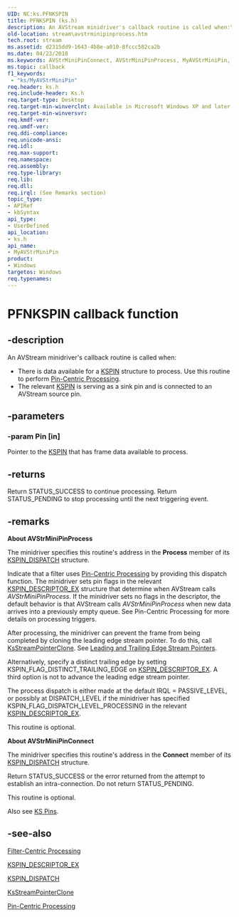 ```yaml
---
UID: NC:ks.PFNKSPIN
title: PFNKSPIN (ks.h)
description: An AVStream minidriver's callback routine is called when:\_There is data available for a KSPIN structure to process. Use this routine to perform Pin-Centric Processing.The relevant KSPIN is serving as a sink pin and is connected to an AVStream source pin.
old-location: stream\avstrminipinprocess.htm
tech.root: stream
ms.assetid: d2315dd9-1643-4b8e-a010-8fccc582ca2b
ms.date: 04/23/2018
ms.keywords: AVStrMiniPinConnect, AVStrMiniPinProcess, MyAVStrMiniPin, MyAVStrMiniPin routine [Streaming Media Devices], PFNKSPIN, avstclbk_9c9fb1b9-d592-41de-8190-b8b2808ea35b.xml, ks/MyAVStrMiniPin, stream.avstrminipinprocess
ms.topic: callback
f1_keywords:
 - "ks/MyAVStrMiniPin"
req.header: ks.h
req.include-header: Ks.h
req.target-type: Desktop
req.target-min-winverclnt: Available in Microsoft Windows XP and later operating systems and DirectX 8.0 and later DirectX versions.
req.target-min-winversvr: 
req.kmdf-ver: 
req.umdf-ver: 
req.ddi-compliance: 
req.unicode-ansi: 
req.idl: 
req.max-support: 
req.namespace: 
req.assembly: 
req.type-library: 
req.lib: 
req.dll: 
req.irql: (See Remarks section)
topic_type:
- APIRef
- kbSyntax
api_type:
- UserDefined
api_location:
- ks.h
api_name:
- MyAVStrMiniPin
product:
- Windows
targetos: Windows
req.typenames: 
---
```


# PFNKSPIN callback function


## -description


An AVStream minidriver's callback routine is called when: 
<ul>
<li>There is data available for a <a href="https://docs.microsoft.com/windows-hardware/drivers/ddi/ks/ns-ks-_kspin">KSPIN</a> structure to process. Use this routine to perform <a href="https://docs.microsoft.com/windows-hardware/drivers/stream/pin-centric-processing">Pin-Centric Processing</a>.</li>
<li>The relevant <a href="https://docs.microsoft.com/windows-hardware/drivers/ddi/ks/ns-ks-_kspin">KSPIN</a> is serving as a sink pin and is connected to an AVStream source pin.</li>
</ul>

## -parameters




### -param Pin [in]

Pointer to the <a href="https://docs.microsoft.com/windows-hardware/drivers/ddi/ks/ns-ks-_kspin">KSPIN</a> that has frame data available to process.


## -returns



Return STATUS_SUCCESS to continue processing. Return STATUS_PENDING to stop processing until the next triggering event.




## -remarks



<b>About AVStrMiniPinProcess</b>

The minidriver specifies this routine's address in the <b>Process</b> member of its <a href="https://docs.microsoft.com/windows-hardware/drivers/ddi/ks/ns-ks-_kspin_dispatch">KSPIN_DISPATCH</a> structure.

Indicate that a filter uses <a href="https://docs.microsoft.com/windows-hardware/drivers/stream/pin-centric-processing">Pin-Centric Processing</a> by providing this dispatch function. The minidriver sets pin flags in the relevant <a href="https://docs.microsoft.com/windows-hardware/drivers/ddi/ks/ns-ks-_kspin_descriptor_ex">KSPIN_DESCRIPTOR_EX</a> structure that determine when AVStream calls <i>AVStrMiniPinProcess</i>. If the minidriver sets no flags in the descriptor, the default behavior is that AVStream calls <i>AVStrMiniPinProcess</i> when new data arrives into a previously empty queue. See Pin-Centric Processing for more details on processing triggers.

After processing, the minidriver can prevent the frame from being completed by cloning the leading edge stream pointer. To do this, call <a href="https://docs.microsoft.com/windows-hardware/drivers/devtest/ks-ksstreampointerclone">KsStreamPointerClone</a>. See <a href="https://docs.microsoft.com/windows-hardware/drivers/stream/leading-and-trailing-edge-stream-pointers">Leading and Trailing Edge Stream Pointers</a>.

Alternatively, specify a distinct trailing edge by setting KSPIN_FLAG_DISTINCT_TRAILING_EDGE on <a href="https://docs.microsoft.com/windows-hardware/drivers/ddi/ks/ns-ks-_kspin_descriptor_ex">KSPIN_DESCRIPTOR_EX</a>. A third option is not to advance the leading edge stream pointer.

The process dispatch is either made at the default IRQL = PASSIVE_LEVEL, or possibly at DISPATCH_LEVEL if the minidriver has specified KSPIN_FLAG_DISPATCH_LEVEL_PROCESSING in the relevant <a href="https://docs.microsoft.com/windows-hardware/drivers/ddi/ks/ns-ks-_kspin_descriptor_ex">KSPIN_DESCRIPTOR_EX</a>.

This routine is optional.

<b>About AVStrMiniPinConnect</b>

The minidriver specifies this routine's address in the <b>Connect</b> member of its <a href="https://docs.microsoft.com/windows-hardware/drivers/ddi/ks/ns-ks-_kspin_dispatch">KSPIN_DISPATCH</a> structure.

Return STATUS_SUCCESS or the error returned from the attempt to establish an intra-connection. Do not return STATUS_PENDING. 

This routine is optional.

Also see <a href="https://docs.microsoft.com/windows-hardware/drivers/stream/ks-pins">KS Pins</a>.




## -see-also




<a href="https://docs.microsoft.com/windows-hardware/drivers/stream/filter-centric-processing">Filter-Centric Processing</a>



<a href="https://docs.microsoft.com/windows-hardware/drivers/ddi/ks/ns-ks-_kspin_descriptor_ex">KSPIN_DESCRIPTOR_EX</a>



<a href="https://docs.microsoft.com/windows-hardware/drivers/ddi/ks/ns-ks-_kspin_dispatch">KSPIN_DISPATCH</a>



<a href="https://docs.microsoft.com/windows-hardware/drivers/devtest/ks-ksstreampointerclone">KsStreamPointerClone</a>



<a href="https://docs.microsoft.com/windows-hardware/drivers/stream/pin-centric-processing">Pin-Centric Processing</a>
 

 

